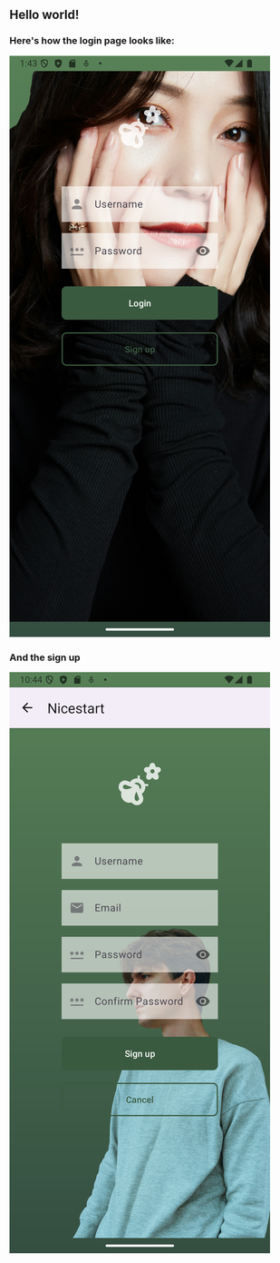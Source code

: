 ## Hello world!

### Here's how the login page looks like:
![](img/login.png)

### And the sign up
![Sign up](img/signup.png)